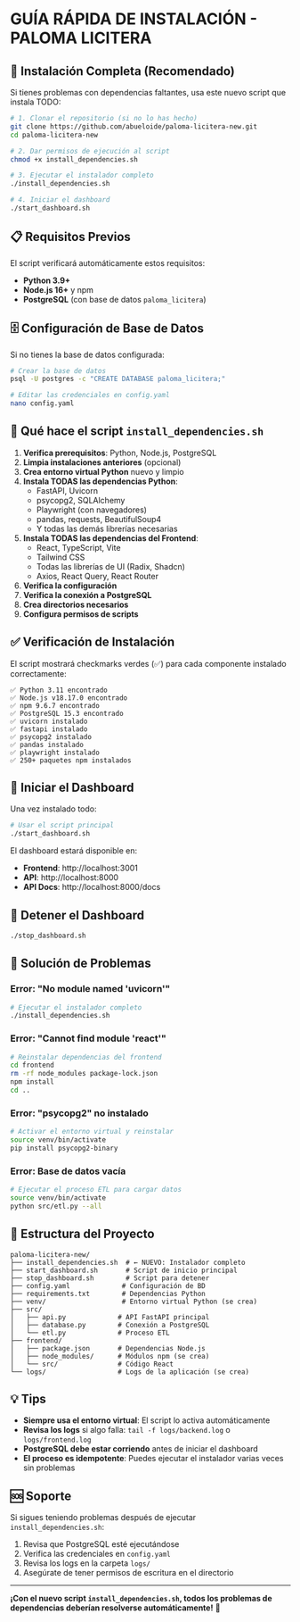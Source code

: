 # GUÍA RÁPIDA DE INSTALACIÓN - PALOMA LICITERA

## 🚀 Instalación Completa (Recomendado)

Si tienes problemas con dependencias faltantes, usa este nuevo script que instala TODO:

```bash
# 1. Clonar el repositorio (si no lo has hecho)
git clone https://github.com/abueloide/paloma-licitera-new.git
cd paloma-licitera-new

# 2. Dar permisos de ejecución al script
chmod +x install_dependencies.sh

# 3. Ejecutar el instalador completo
./install_dependencies.sh

# 4. Iniciar el dashboard
./start_dashboard.sh
```

## 📋 Requisitos Previos

El script verificará automáticamente estos requisitos:

- **Python 3.9+** 
- **Node.js 16+** y npm
- **PostgreSQL** (con base de datos `paloma_licitera`)

## 🗄️ Configuración de Base de Datos

Si no tienes la base de datos configurada:

```bash
# Crear la base de datos
psql -U postgres -c "CREATE DATABASE paloma_licitera;"

# Editar las credenciales en config.yaml
nano config.yaml
```

## 🔧 Qué hace el script `install_dependencies.sh`

1. **Verifica prerequisitos**: Python, Node.js, PostgreSQL
2. **Limpia instalaciones anteriores** (opcional)
3. **Crea entorno virtual Python** nuevo y limpio
4. **Instala TODAS las dependencias Python**:
   - FastAPI, Uvicorn
   - psycopg2, SQLAlchemy
   - Playwright (con navegadores)
   - pandas, requests, BeautifulSoup4
   - Y todas las demás librerías necesarias
5. **Instala TODAS las dependencias del Frontend**:
   - React, TypeScript, Vite
   - Tailwind CSS
   - Todas las librerías de UI (Radix, Shadcn)
   - Axios, React Query, React Router
6. **Verifica la configuración**
7. **Verifica la conexión a PostgreSQL**
8. **Crea directorios necesarios**
9. **Configura permisos de scripts**

## ✅ Verificación de Instalación

El script mostrará checkmarks verdes (✅) para cada componente instalado correctamente:

```
✅ Python 3.11 encontrado
✅ Node.js v18.17.0 encontrado
✅ npm 9.6.7 encontrado
✅ PostgreSQL 15.3 encontrado
✅ uvicorn instalado
✅ fastapi instalado
✅ psycopg2 instalado
✅ pandas instalado
✅ playwright instalado
✅ 250+ paquetes npm instalados
```

## 🚦 Iniciar el Dashboard

Una vez instalado todo:

```bash
# Usar el script principal
./start_dashboard.sh
```

El dashboard estará disponible en:
- **Frontend**: http://localhost:3001
- **API**: http://localhost:8000
- **API Docs**: http://localhost:8000/docs

## 🛑 Detener el Dashboard

```bash
./stop_dashboard.sh
```

## 🐛 Solución de Problemas

### Error: "No module named 'uvicorn'"
```bash
# Ejecutar el instalador completo
./install_dependencies.sh
```

### Error: "Cannot find module 'react'"
```bash
# Reinstalar dependencias del frontend
cd frontend
rm -rf node_modules package-lock.json
npm install
cd ..
```

### Error: "psycopg2" no instalado
```bash
# Activar el entorno virtual y reinstalar
source venv/bin/activate
pip install psycopg2-binary
```

### Error: Base de datos vacía
```bash
# Ejecutar el proceso ETL para cargar datos
source venv/bin/activate
python src/etl.py --all
```

## 📁 Estructura del Proyecto

```
paloma-licitera-new/
├── install_dependencies.sh  # ← NUEVO: Instalador completo
├── start_dashboard.sh       # Script de inicio principal
├── stop_dashboard.sh        # Script para detener
├── config.yaml             # Configuración de BD
├── requirements.txt        # Dependencias Python
├── venv/                   # Entorno virtual Python (se crea)
├── src/
│   ├── api.py             # API FastAPI principal
│   ├── database.py        # Conexión a PostgreSQL
│   └── etl.py             # Proceso ETL
├── frontend/
│   ├── package.json       # Dependencias Node.js
│   ├── node_modules/      # Módulos npm (se crea)
│   └── src/               # Código React
└── logs/                  # Logs de la aplicación (se crea)
```

## 💡 Tips

- **Siempre usa el entorno virtual**: El script lo activa automáticamente
- **Revisa los logs** si algo falla: `tail -f logs/backend.log` o `logs/frontend.log`
- **PostgreSQL debe estar corriendo** antes de iniciar el dashboard
- **El proceso es idempotente**: Puedes ejecutar el instalador varias veces sin problemas

## 🆘 Soporte

Si sigues teniendo problemas después de ejecutar `install_dependencies.sh`:

1. Revisa que PostgreSQL esté ejecutándose
2. Verifica las credenciales en `config.yaml`
3. Revisa los logs en la carpeta `logs/`
4. Asegúrate de tener permisos de escritura en el directorio

---

**¡Con el nuevo script `install_dependencies.sh`, todos los problemas de dependencias deberían resolverse automáticamente!** 🎉
